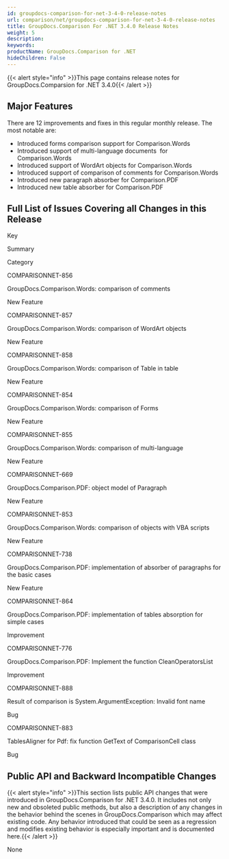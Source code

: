 ```yaml
---
id: groupdocs-comparison-for-net-3-4-0-release-notes
url: comparison/net/groupdocs-comparison-for-net-3-4-0-release-notes
title: GroupDocs.Comparison For .NET 3.4.0 Release Notes
weight: 5
description: 
keywords: 
productName: GroupDocs.Comparison for .NET
hideChildren: False
---
```

{{< alert style="info" >}}This page contains release notes for GroupDocs.Comparsion for .NET 3.4.0{{< /alert >}}

## Major Features

There are 12 improvements and fixes in this regular monthly release. The most notable are:

*   Introduced forms comparison support for Comparison.Words
*   Introduced support of multi-language documents  for Comparison.Words
*   Introduced support of WordArt objects for Comparison.Words
*   Introduced support of comparison of comments for Comparison.Words
*   Introduced new paragraph absorber for Comparison.PDF
*   Introduced new table absorber for Comparison.PDF

## Full List of Issues Covering all Changes in this Release

Key

Summary

Category

COMPARISONNET-856

GroupDocs.Comparison.Words: comparison of comments

New Feature

COMPARISONNET-857

GroupDocs.Comparison.Words: comparison of WordArt objects

New Feature

COMPARISONNET-858

GroupDocs.Comparison.Words: comparison of Table in table

New Feature

COMPARISONNET-854

GroupDocs.Comparison.Words: comparison of Forms

New Feature

COMPARISONNET-855

GroupDocs.Comparison.Words: comparison of multi-language

New Feature

COMPARISONNET-669

GroupDocs.Comparison.PDF: object model of Paragraph

New Feature

COMPARISONNET-853

GroupDocs.Comparison.Words: comparison of objects with VBA scripts

New Feature

COMPARISONNET-738

GroupDocs.Comparison.PDF: implementation of absorber of paragraphs for the basic cases

New Feature

COMPARISONNET-864

GroupDocs.Comparison.PDF: implementation of tables absorption for simple cases

Improvement

COMPARISONNET-776

GroupDocs.Comparison.PDF: Implement the function CleanOperatorsList

Improvement

COMPARISONNET-888

Result of comparison is System.ArgumentException: Invalid font name

Bug

COMPARISONNET-883

TablesAligner for Pdf: fix function GetText of ComparisonCell class

Bug

  

## Public API and Backward Incompatible Changes

{{< alert style="info" >}}This section lists public API changes that were introduced in GroupDocs.Comparison for .NET 3.4.0. It includes not only new and obsoleted public methods, but also a description of any changes in the behavior behind the scenes in GroupDocs.Comparison which may affect existing code. Any behavior introduced that could be seen as a regression and modifies existing behavior is especially important and is documented here.{{< /alert >}}

None
